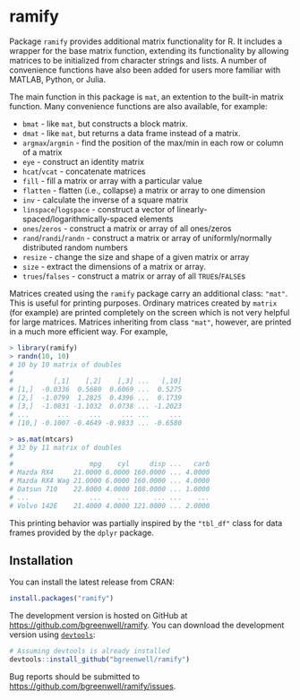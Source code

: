 ramify
================================================================================

Package `ramify` provides additional matrix functionality for R. It includes a wrapper for the base matrix function, extending its functionality by allowing 
matrices to be initialized from character strings and lists. A number of 
convenience functions have also been added for users more familiar with MATLAB,
Python, or Julia.

The main function in this package is `mat`, an extention to the built-in matrix function. Many convenience functions are also available, for example:

  * `bmat` - like `mat`, but constructs a block matrix.
  * `dmat` - like `mat`, but returns a data frame instead of a matrix.
  * `argmax`/`argmin` - find the position of the max/min in each row or column of a matrix
  * `eye` - construct an identity matrix
  * `hcat`/`vcat` - concatenate matrices
  * `fill` - fill a matrix or array with a particular value
  * `flatten` - flatten (i.e., collapse) a matrix or array to one dimension
  * `inv` - calculate the inverse of a square matrix
  * `linspace`/`logspace` - construct a vector of linearly-spaced/logarithmically-spaced elements
  * `ones`/`zeros` - construct a matrix or array of all ones/zeros
  * `rand`/`randi`/`randn` - construct a matrix or array of uniformly/normally distributed random numbers
  * `resize` - change the size and shape of a given matrix or array
  * `size` - extract the dimensions of a matrix or array.
  * `trues`/`falses` - construct a matrix or array of all `TRUE`s/`FALSE`s

Matrices created using the `ramify` package carry an additional class: `"mat"`. This is useful for printing purposes. Ordinary matrices created by `matrix` (for example) are printed completely on the screen which is not very helpful for large matrices. Matrices inheriting from class `"mat"`, however, are printed in a much more efficient way. For example,
```r
> library(ramify)
> randn(10, 10)
# 10 by 10 matrix of doubles 
#
#          [,1]    [,2]    [,3] ...   [,10]
# [1,]  -0.0336  0.5680  0.6069 ...  0.5275
# [2,]  -1.0799  1.2825  0.4396 ...  0.1739
# [3,]  -1.0831 -1.1032  0.0738 ... -1.2023
# ...       ...     ...     ... ...     ...
# [10,] -0.1007 -0.4649 -0.9833 ... -0.6580

> as.mat(mtcars)
# 32 by 11 matrix of doubles 
# 
#                   mpg    cyl     disp ...   carb
# Mazda RX4     21.0000 6.0000 160.0000 ... 4.0000
# Mazda RX4 Wag 21.0000 6.0000 160.0000 ... 4.0000
# Datsun 710    22.8000 4.0000 108.0000 ... 1.0000
# ...               ...    ...      ... ...    ...
# Volvo 142E    21.4000 4.0000 121.0000 ... 2.0000
```
This printing behavior was partially inspired by the `"tbl_df"` class for data frames provided by the `dplyr` package.

## Installation
You can install the latest release from CRAN:
```r
install.packages("ramify")
```

The development version is hosted on GitHub at https://github.com/bgreenwell/ramify. You can download the development version using [`devtools`](https://github.com/hadley/devtools):
```r
# Assuming devtools is already installed
devtools::install_github("bgreenwell/ramify")
```
Bug reports should be submitted to https://github.com/bgreenwell/ramify/issues.